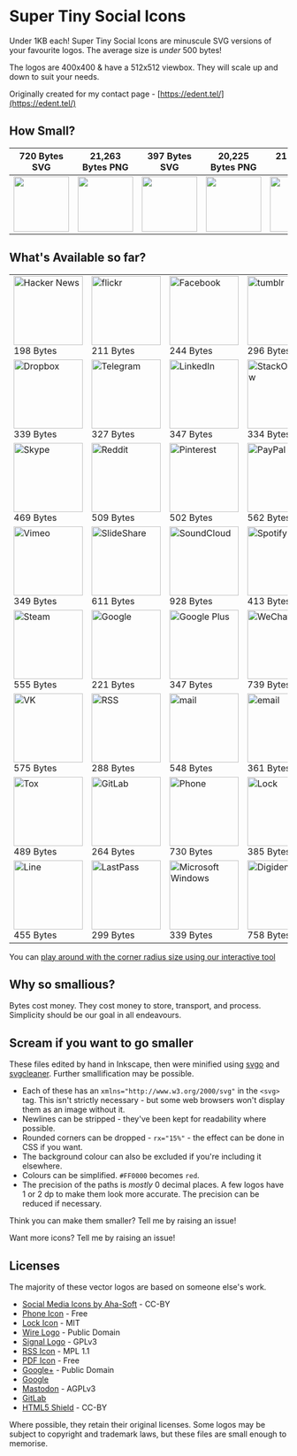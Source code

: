 # Super Tiny Social Icons
Under 1KB each! Super Tiny Social Icons are minuscule SVG versions of your favourite logos. The average size is *under* 500 bytes!

The logos are 400x400 & have a 512x512 viewbox. They will scale up and down to suit your needs.

Originally created for my contact page - [https://edent.tel/](https://edent.tel/)

## How Small?

| 720 Bytes SVG	| 21,263 Bytes PNG	|   397 Bytes SVG	| 20,225 Bytes PNG	|  211 Bytes SVG	| 11,837 Bytes PNG	|
|------	        |-----------     	|------	            |----------	        |------	        |-----------	        |
| <img src="https://edent.github.io/SuperTinySocialIcons/tiny/github.svg" width="100" />  	| <img src="https://edent.github.io/SuperTinySocialIcons/original/github.png" width="100" />        	| <img src="https://edent.github.io/SuperTinySocialIcons/tiny/twitter.svg" width="100" />   	| <img src="https://edent.github.io/SuperTinySocialIcons/original/twitter.png" width="100" />       	| <img src="https://edent.github.io/SuperTinySocialIcons/tiny/flickr.svg" width="100" />   	| <img src="https://edent.github.io/SuperTinySocialIcons/original/flickr.png" width="100" />       	|

## What's Available so far?

<table>
<tr>
<td><img src="https://edent.github.io/SuperTinySocialIcons/tiny/hackernews.svg" width="125" alt="Hacker News" /><br>198 Bytes</td>
<td><img src="https://edent.github.io/SuperTinySocialIcons/tiny/flickr.svg" width="125" alt="flickr" /><br>211 Bytes</td>
<td><img src="https://edent.github.io/SuperTinySocialIcons/tiny/facebook.svg" width="125" alt="Facebook" /><br>244 Bytes</td>
<td><img src="https://edent.github.io/SuperTinySocialIcons/tiny/tumblr.svg" width="125" alt="tumblr" /><br>296 Bytes</td>
<td><img src="https://edent.github.io/SuperTinySocialIcons/tiny/twitter.svg" width="125" alt="Twitter" /><br>397 Bytes</td>
<td><img src="https://edent.github.io/SuperTinySocialIcons/tiny/whatsapp.svg" width="125" alt="WhatsApp" /><br>622 Bytes</td>
</tr>
<tr>
<td><img src="https://edent.github.io/SuperTinySocialIcons/tiny/dropbox.svg" width="125" alt="Dropbox" /><br>339 Bytes</td>
<td><img src="https://edent.github.io/SuperTinySocialIcons/tiny/telegram.svg" width="125" alt="Telegram" /><br>327 Bytes</td>
<td><img src="https://edent.github.io/SuperTinySocialIcons/tiny/linkedin.svg" width="125" alt="LinkedIn" /><br>347 Bytes</td>
<td><img src="https://edent.github.io/SuperTinySocialIcons/tiny/stackoverflow.svg" width="125" alt="StackOverflow" /><br>334 Bytes</td>
<td><img src="https://edent.github.io/SuperTinySocialIcons/tiny/instagram.svg" width="125" alt="Instagram" /><br>290 Bytes</td>
<td><img src="https://edent.github.io/SuperTinySocialIcons/tiny/wordpress.svg" width="125" alt="WordPress" /><br>515 Bytes</td>
</tr>
<tr>
<td><img src="https://edent.github.io/SuperTinySocialIcons/tiny/skype.svg" width="125" alt="Skype" /><br>469 Bytes</td>
<td><img src="https://edent.github.io/SuperTinySocialIcons/tiny/reddit.svg" width="125" alt="Reddit" /><br>509 Bytes</td>
<td><img src="https://edent.github.io/SuperTinySocialIcons/tiny/pinterest.svg" width="125" alt="Pinterest" /><br>502 Bytes</td>
<td><img src="https://edent.github.io/SuperTinySocialIcons/tiny/paypal.svg" width="125" alt="PayPal" /><br>562 Bytes</td>
<td><img src="https://edent.github.io/SuperTinySocialIcons/tiny/github.svg" width="125" alt="GitHub" /><br>720 Bytes</td>
<td><img src="https://edent.github.io/SuperTinySocialIcons/tiny/wikipedia.svg" width="125" alt="Wikipedia" /><br>655 Bytes</td>
</tr>
<tr>
<td><img src="https://edent.github.io/SuperTinySocialIcons/tiny/vimeo.svg" width="125" alt="Vimeo" /><br>349 Bytes</td>
<td><img src="https://edent.github.io/SuperTinySocialIcons/tiny/slideshare.svg" width="125" alt="SlideShare" /><br>611 Bytes</td>
<td><img src="https://edent.github.io/SuperTinySocialIcons/tiny/soundcloud.svg" width="125" alt="SoundCloud" /><br>928 Bytes</td>
<td><img src="https://edent.github.io/SuperTinySocialIcons/tiny/spotify.svg" width="125" alt="Spotify" /><br>413 Bytes</td>
<td><img src="https://edent.github.io/SuperTinySocialIcons/tiny/snapchat.svg" width="125" alt="SnapChat" /><br>590 Bytes</td>
<td><img src="https://edent.github.io/SuperTinySocialIcons/tiny/amazon.svg" width="125" alt="Amazon" /><br>648 Bytes</td>
</tr>
<tr>
<td><img src="https://edent.github.io/SuperTinySocialIcons/tiny/steam.svg" width="125" alt="Steam" /><br>555 Bytes</td>
<td><img src="https://edent.github.io/SuperTinySocialIcons/tiny/google.svg" width="125" alt="Google" /><br>221 Bytes</td>
<td><img src="https://edent.github.io/SuperTinySocialIcons/tiny/google_plus.svg" width="125" alt="Google Plus" /><br>347 Bytes</td>
<td><img src="https://edent.github.io/SuperTinySocialIcons/tiny/wechat.svg" width="125" alt="WeChat" /><br>739 Bytes</td>
<td><img src="https://edent.github.io/SuperTinySocialIcons/tiny/youtube.svg" width="125" alt="YouTube" /><br>924 Bytes</td>
<td><img src="https://edent.github.io/SuperTinySocialIcons/tiny/pdf.svg" width="125" alt="PDF" /><br>360 Bytes</td>
</tr>
<tr>
<td><img src="https://edent.github.io/SuperTinySocialIcons/tiny/vk.svg" width="125" alt="VK" /><br>575 Bytes</td>
<td><img src="https://edent.github.io/SuperTinySocialIcons/tiny/rss.svg" width="125" alt="RSS" /><br>288 Bytes</td>
<td><img src="https://edent.github.io/SuperTinySocialIcons/tiny/mail.svg" width="125" alt="mail" /><br>548 Bytes</td>
<td><img src="https://edent.github.io/SuperTinySocialIcons/tiny/email.svg" width="125" alt="email" /><br>361 Bytes</td>
<td><img src="https://edent.github.io/SuperTinySocialIcons/tiny/mastodon.svg" width="125" alt="Mastodon" /><br>550 Bytes</td>
<td><img src="https://edent.github.io/SuperTinySocialIcons/tiny/wire.svg" width="125" alt="Wire" /><br>263 Bytes</td>
</tr>
<tr>
<td><img src="https://edent.github.io/SuperTinySocialIcons/tiny/tox.svg" width="125" alt="Tox" /><br>489 Bytes</td>
<td><img src="https://edent.github.io/SuperTinySocialIcons/tiny/gitlab.svg" width="125" alt="GitLab" /><br>264 Bytes</td>
<td><img src="https://edent.github.io/SuperTinySocialIcons/tiny/phone.svg" width="125" alt="Phone" /><br>730 Bytes</td>
<td><img src="https://edent.github.io/SuperTinySocialIcons/tiny/lock.svg" width="125" alt="Lock" /><br>385 Bytes</td>
<td><img src="https://edent.github.io/SuperTinySocialIcons/tiny/html5.svg" width="125" alt="HTML5" /><br>379 Bytes</td>
<td><img src="https://edent.github.io/SuperTinySocialIcons/tiny/meetup.svg" width="125" alt="Meetup" /><br>611 Bytes</td>
</tr>
<tr>
<td><img src="https://edent.github.io/SuperTinySocialIcons/tiny/line.svg" width="125" alt="Line" /><br>455 Bytes</td>
<td><img src="https://edent.github.io/SuperTinySocialIcons/tiny/lastpass.svg" width="125" alt="LastPass" /><br>299 Bytes</td>
<td><img src="https://edent.github.io/SuperTinySocialIcons/tiny/windows.svg" width="125" alt="Microsoft Windows" /><br>339 Bytes</td>
<td><img src="https://edent.github.io/SuperTinySocialIcons/tiny/digidentity.svg" width="125" alt="Digidentity" /><br>758 Bytes</td>
<td><img src="https://edent.github.io/SuperTinySocialIcons/tiny/ubuntu.svg" width="125" alt="Ubuntu" /><br>895 Bytes</td>
<td><img src="https://edent.github.io/SuperTinySocialIcons/tiny/bitbucket.svg" width="125" alt="Atlassian BitBucket" /><br>895 Bytes</td>
</tr>
</table>

You can [play around with the corner radius size using our interactive tool](https://edent.github.io/SuperTinySocialIcons/radius.html)

## Why so smallious?

Bytes cost money.  They cost money to store, transport, and process.  Simplicity should be our goal in all endeavours.

## Scream if you want to go smaller

These files edited by hand in Inkscape, then were minified using [svgo](https://github.com/svg/svgo) and [svgcleaner](https://github.com/RazrFalcon/svgcleaner). Further smallification may be possible.

* Each of these has an `xmlns="http://www.w3.org/2000/svg"` in the `<svg>` tag. This isn't strictly necessary - but some web browsers won't display them as an image without it.
* Newlines can be stripped - they've been kept for readability where possible.
* Rounded corners can be dropped - `rx="15%"` - the effect can be done in CSS if you want.
* The background colour can also be excluded if you're including it elsewhere.
* Colours can be simplified. `#FF0000` becomes `red`.
* The precision of the paths is *mostly* 0 decimal places. A few logos have 1 or 2 dp to make them look more accurate. The precision can be reduced if necessary.

Think you can make them smaller? Tell me by raising an issue!

Want more icons?  Tell me by raising an issue!

## Licenses

The majority of these vector logos are based on someone else's work.

* [Social Media Icons by Aha-Soft](https://www.iconfinder.com/iconsets/social-flat-rounded-rects) - CC-BY
* [Phone Icon](https://www.iconfinder.com/icons/1807538/phone_icon#size=128) - Free
* [Lock Icon](https://www.iconfinder.com/icons/1814107/lock_padlock_secure_icon#size=512) - MIT
* [Wire Logo](https://commons.wikimedia.org/wiki/File:Wire_software_logo.svg) - Public Domain
* [Signal Logo](https://github.com/WhisperSystems/Signal-iOS/blob/master/Signal/Images.xcassets/logoSignal.imageset/logoSignal.pdf) - GPLv3
* [RSS Icon](https://commons.wikimedia.org/wiki/File:Generic_Feed-icon.svg) - MPL 1.1
* [PDF Icon](https://www.iconfinder.com/iconsets/line-icons-set) - Free
* [Google+](https://commons.wikimedia.org/wiki/File:Google_Plus_logo_2015.svg) - Public Domain
* [Google](http://svgshare.com/s/q)
* [Mastodon](https://github.com/tootsuite/mastodon/blob/0ad694f96b7f0e951950e7525bde52cd11454cb2/app/assets/images/logo.svg) - AGPLv3
* [GitLab](https://about.gitlab.com/press/)
* [HTML5 Shield](https://www.w3.org/html/logo/) - CC-BY

Where possible, they retain their original licenses.  Some logos may be subject to copyright and trademark laws, but these files are small enough to memorise.
